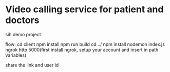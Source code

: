 # Video calling service for patient and doctors
sih demo project

flow:
cd client
npm install
npm run build
cd ../
npm install
nodemon index.js
ngrok http 5000(first install ngrok, setup your account and insert in path variables)

share the link and user id


